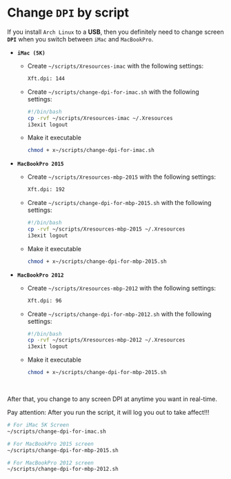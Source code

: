 # Change **`DPI`** by script

If you install `Arch Linux` to a **USB**, then you definitely need to change screen **`DPI`**
when you switch between `iMac` and `MacBookPro`. 

- **`iMac (5K)`**
    
    - Create `~/scripts/Xresources-imac` with the following settings:

        ```bash
        Xft.dpi: 144
        ```
    - Create `~/scripts/change-dpi-for-imac.sh` with the following settings:

        ```bash
        #!/bin/bash
        cp -rvf ~/scripts/Xresources-imac ~/.Xresources
        i3exit logout
        ```
    - Make it executable

        ```bash
        chmod + x~/scripts/change-dpi-for-imac.sh
        ```

- **`MacBookPro 2015`**
    
    - Create `~/scripts/Xresources-mbp-2015` with the following settings:

        ```bash
        Xft.dpi: 192
        ```
    - Create `~/scripts/change-dpi-for-mbp-2015.sh` with the following settings:

        ```bash
        #!/bin/bash
        cp -rvf ~/scripts/Xresources-mbp-2015 ~/.Xresources
        i3exit logout
        ```
    - Make it executable

        ```bash
        chmod + x~/scripts/change-dpi-for-mbp-2015.sh
        ```

- **`MacBookPro 2012`**
    
    - Create `~/scripts/Xresources-mbp-2012` with the following settings:

        ```bash
        Xft.dpi: 96
        ```
    - Create `~/scripts/change-dpi-for-mbp-2012.sh` with the following settings:

        ```bash
        #!/bin/bash
        cp -rvf ~/scripts/Xresources-mbp-2012 ~/.Xresources
        i3exit logout
        ```
    - Make it executable

        ```bash
        chmod + x~/scripts/change-dpi-for-mbp-2015.sh
        ```

</br>

After that, you change to any screen DPI at anytime you want in real-time.

Pay attention: After you run the script, it will log you out to take affect!!!

```bash
# For iMac 5K Screen
~/scripts/change-dpi-for-imac.sh

# For MacBookPro 2015 screen
~/scripts/change-dpi-for-mbp-2015.sh

# For MacBookPro 2012 screen
~/scripts/change-dpi-for-mbp-2012.sh
```
